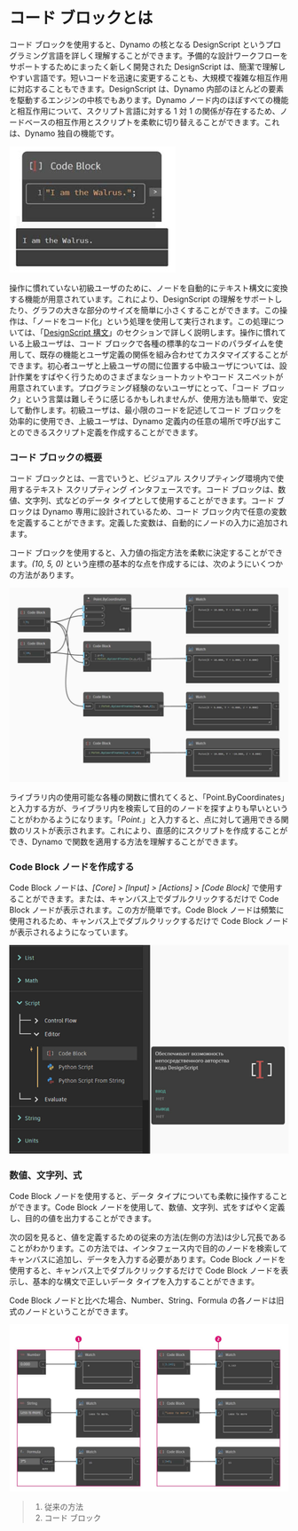 # コード ブロックとは

コード ブロックを使用すると、Dynamo の核となる DesignScript というプログラミング言語を詳しく理解することができます。予備的な設計ワークフローをサポートするためにまったく新しく開発された DesignScript は、簡潔で理解しやすい言語です。短いコードを迅速に変更することも、大規模で複雑な相互作用に対応することもできます。DesignScript は、Dynamo 内部のほとんどの要素を駆動するエンジンの中核でもあります。Dynamo ノード内のほぼすべての機能と相互作用について、スクリプト言語に対する 1 対 1 の関係が存在するため、ノードベースの相互作用とスクリプトを柔軟に切り替えることができます。これは、Dynamo 独自の機能です。

![](../images/8-1/1/codeblock.jpg)

操作に慣れていない初級ユーザのために、ノードを自動的にテキスト構文に変換する機能が用意されています。これにより、DesignScript の理解をサポートしたり、グラフの大きな部分のサイズを簡単に小さくすることができます。この操作は、「ノードをコード化」という処理を使用して実行されます。この処理については、「[DesignScript 構文](2-design-script-syntax.md)」のセクションで詳しく説明します。操作に慣れている上級ユーザは、コード ブロックで各種の標準的なコードのパラダイムを使用して、既存の機能とユーザ定義の関係を組み合わせてカスタマイズすることができます。初心者ユーザと上級ユーザの間に位置する中級ユーザについては、設計作業をすばやく行うためのさまざまなショートカットやコード スニペットが用意されています。プログラミング経験のないユーザにとって、「コード ブロック」という言葉は難しそうに感じるかもしれませんが、使用方法も簡単で、安定して動作します。初級ユーザは、最小限のコードを記述してコード ブロックを効率的に使用でき、上級ユーザは、Dynamo 定義内の任意の場所で呼び出すことのできるスクリプト定義を作成することができます。

### コード ブロックの概要

コード ブロックとは、一言でいうと、ビジュアル スクリプティング環境内で使用するテキスト スクリプティング インタフェースです。コード ブロックは、数値、文字列、式などのデータ タイプとして使用することができます。コード ブロックは Dynamo 専用に設計されているため、コード ブロック内で任意の変数を定義することができます。定義した変数は、自動的にノードの入力に追加されます。

コード ブロックを使用すると、入力値の指定方法を柔軟に決定することができます。_(10, 5, 0)_  という座標の基本的な点を作成するには、次のようにいくつかの方法があります。

![](../images/8-1/1/codeblockbriefoverview.jpg)

ライブラリ内の使用可能な各種の関数に慣れてくると、「Point.ByCoordinates」と入力する方が、ライブラリ内を検索して目的のノードを探すよりも早いということがわかるようになります。「_Point._」と入力すると、点に対して適用できる関数のリストが表示されます。これにより、直感的にスクリプトを作成することができ、Dynamo で関数を適用する方法を理解することができます。

### Code Block ノードを作成する

Code Block ノードは、_[Core] > [Input] > [Actions] > [Code Block]_ で使用することができます。または、キャンバス上でダブルクリックするだけで Code Block ノードが表示されます。この方が簡単です。Code Block ノードは頻繁に使用されるため、キャンバス上でダブルクリックするだけで Code Block ノードが表示されるようになっています。

![](../images/8-1/1/creatingcodeblocknodes.jpg)

### 数値、文字列、式

Code Block ノードを使用すると、データ タイプについても柔軟に操作することができます。Code Block ノードを使用して、数値、文字列、式をすばやく定義し、目的の値を出力することができます。

次の図を見ると、値を定義するための従来の方法(左側の方法)は少し冗長であることがわかります。この方法では、インタフェース内で目的のノードを検索してキャンバスに追加し、データを入力する必要があります。Code Block ノードを使用すると、キャンバス上でダブルクリックするだけで Code Block ノードを表示し、基本的な構文で正しいデータ タイプを入力することができます。

Code Block ノードと比べた場合、Number、String、Formula の各ノードは旧式のノードということができます。

![](../images/8-1/1/oldschoolvscodeblocksnodes.jpg)

> 1. 従来の方法
> 2. コード ブロック
